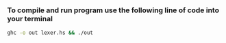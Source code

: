### To compile and run program use the following line of code into your terminal

```bash
ghc -o out lexer.hs && ./out
```